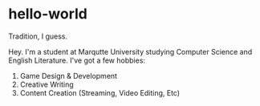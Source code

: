 # hello-world
Tradition, I guess.

Hey. I'm a student at Marqutte University studying Computer Science and English Literature. I've got a few hobbies:
1. Game Design & Development
2. Creative Writing
3. Content Creation (Streaming, Video Editing, Etc)
